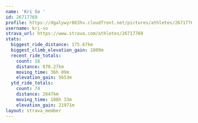 ```yaml
---
name: 'Kri So '
id: 26717769
profile: https://dgalywyr863hv.cloudfront.net/pictures/athletes/26717769/7761026/14/large.jpg
username: kri-so
strava_url: https://www.strava.com/athletes/26717769
stats:
  biggest_ride_distance: 175.67km
  biggest_climb_elevation_gain: 1809m
  recent_ride_totals:
    count: 16
    distance: 870.27km
    moving_time: 36h 09m
    elevation_gain: 5653m
  ytd_ride_totals:
    count: 74
    distance: 2647km
    moving_time: 108h 33m
    elevation_gain: 21971m
layout: strava_member
--- 
```

